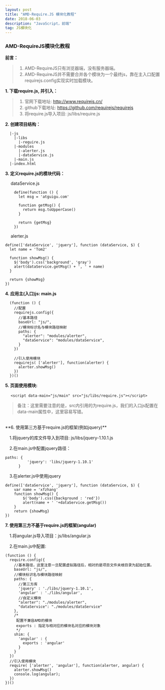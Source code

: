 ```yaml
---
layout: post
title: "AMD-Require.JS 模块化教程"
date: 2018-06-03
description: "JavaScript，前端"
tag: JS模块化 
--- 
```


### **AMD-RequireJS模块化教程**
**前言：**

> 1. AMD-RequireJS只有浏览器端，没有服务器端。
> 2. AMD-RequireJS并不需要合并各个模块为一个最终js，靠在主入口配置requirejs.config实现实时加载模块。

**1. 下载require.js, 并引入：**

> 1. 官网下载地址: http://www.requirejs.cn/  
> 2. github下载地址: https://github.com/requirejs/requirejs 
> 3. 将require.js导入项目: js/libs/require.js
 
**2. 创建项目结构：**

	  |-js
	    |-libs
	      |-require.js
	    |-modules
	      |-alerter.js
	      |-dataService.js
	    |-main.js
	  |-index.html

**3. 定义require.js的模块代码：**

&emsp; dataService.js

	    define(function () {
	      let msg = 'atguigu.com'
	    
	      function getMsg() {
	        return msg.toUpperCase()
	      }
	    
	      return {getMsg}
	    })

&emsp; alerter.js

    define(['dataService', 'jquery'], function (dataService, $) {
      let name = 'Tom2'
    
      function showMsg() {
        $('body').css('background', 'gray')
        alert(dataService.getMsg() + ', ' + name)
      }
    
      return {showMsg}
    })

**4. 应用主(入口)js: main.js**
 
	  (function () {
	    //配置
	    requirejs.config({
	      //基本路径
	      baseUrl: "js/",
	      //模块标识名与模块路径映射
	      paths: {
	        "alerter": "modules/alerter",
	        "dataService": "modules/dataService",
	      }
	    })
	    
	    //引入使用模块
	    requirejs( ['alerter'], function(alerter) {
	      alerter.showMsg()
	    })
	  })()
  
        
**5. 页面使用模块:**

&emsp; ```<script data-main="js/main" src="js/libs/require.js"></script>```

> 备注：这里需要注意的是，src内引用的为require.js，我们的入口js配置在data-main属性中，这里容易写错。

<br>
**6. 使用第三方基于require.js的框架(例如jquery)**

&emsp;1.将jquery的库文件导入到项目: js/libs/jquery-1.10.1.js

&emsp;2.在main.js中配置jquery路径：

    
    paths: {
              'jquery': 'libs/jquery-1.10.1'
          }
    
&emsp;3.在alerter.js中使用jquery
    
    define(['dataService', 'jquery'], function (dataService, $) {
        var name = 'xfzhang'
        function showMsg() {
            $('body').css({background : 'red'})
            alert(name + ' '+dataService.getMsg())
        }
        return {showMsg}
    })
    


**7. 使用第三方不基于require.js的框架(angular)**

&emsp;1.将angular.js导入项目：js/libs/angular.js

&emsp;2.在main.js中配置:
    
    (function () {
      require.config({
        //基本路径，这里注意一旦配置虚拟路径后，相对的是项目文件夹根目录为起始位置。
        baseUrl: "js/",
        //模块标识名与模块路径映射
        paths: {
          //第三方库
          'jquery' : './libs/jquery-1.10.1',
          'angular' : './libs/angular',
          //自定义模块
          "alerter": "./modules/alerter",
          "dataService": "./modules/dataService"
        },
        /*
         配置不兼容AMD的模块
         exports : 指定与相对应的模块名对应的模块对象
         */
        shim: {
          'angular' : {
            exports : 'angular'
          }
        }
      })
      //引入使用模块
      require( ['alerter', 'angular'], function(alerter, angular) {
        alerter.showMsg()
        console.log(angular);
      })
    })()
 